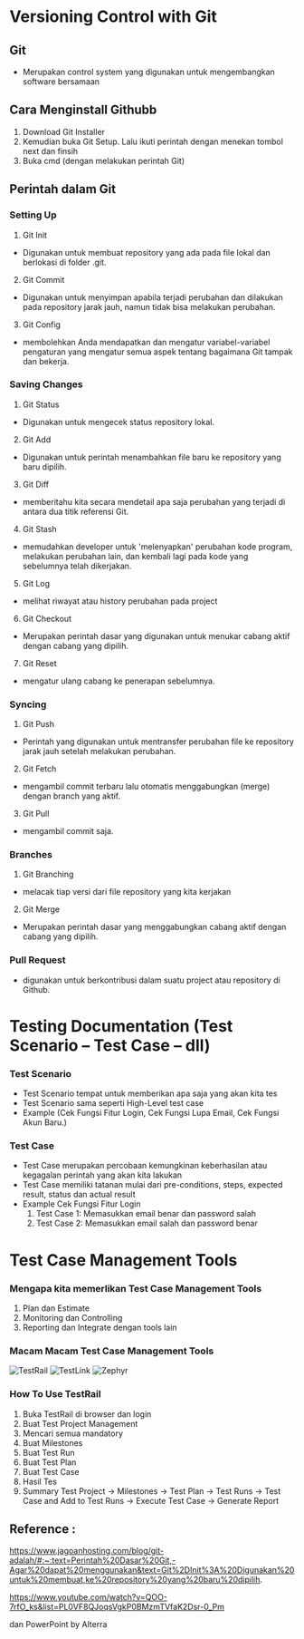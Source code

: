 # Versioning Control with Git

## Git
* Merupakan control system yang digunakan untuk mengembangkan software bersamaan

## Cara Menginstall Githubb
1. Download Git Installer
2. Kemudian buka Git Setup. Lalu ikuti perintah dengan menekan tombol next dan finsih
3. Buka cmd (dengan melakukan perintah Git)

## Perintah dalam Git
### Setting Up
1. Git Init
* Digunakan untuk membuat repository yang ada pada file lokal dan berlokasi di folder .git. 

2. Git Commit
* Digunakan untuk menyimpan apabila terjadi perubahan dan dilakukan pada repository jarak jauh, namun tidak bisa melakukan perubahan. 
  
3. Git Config
* membolehkan Anda mendapatkan dan mengatur variabel-variabel pengaturan yang mengatur semua aspek tentang bagaimana Git tampak dan bekerja.

### Saving Changes
1. Git Status
* Digunakan untuk mengecek status repository lokal.

2. Git Add
* Digunakan untuk perintah menambahkan file baru ke repository yang baru dipilih.

3. Git Diff
* memberitahu kita secara mendetail apa saja perubahan yang terjadi di antara dua titik referensi Git.

4. Git Stash
* memudahkan developer untuk 'melenyapkan' perubahan kode program, melakukan perubahan lain, dan kembali lagi pada kode yang sebelumnya telah dikerjakan.

5. Git Log
* melihat riwayat atau history perubahan pada project

6. Git Checkout
* Merupakan perintah dasar yang digunakan untuk menukar cabang aktif dengan cabang yang dipilih.

7. Git Reset
* mengatur ulang cabang ke penerapan sebelumnya.

### Syncing
1. Git Push
* Perintah yang digunakan untuk mentransfer perubahan file ke repository jarak jauh setelah melakukan perubahan.

2. Git Fetch
* mengambil commit terbaru lalu otomatis menggabungkan (merge) dengan branch yang aktif.
  
3. Git Pull
* mengambil commit saja.

### Branches
1. Git Branching
* melacak tiap versi dari file repository yang kita kerjakan

2. Git Merge
* Merupakan perintah dasar yang menggabungkan cabang aktif dengan cabang yang dipilih.

### Pull Request 
* digunakan untuk berkontribusi dalam suatu project atau repository di Github.


# Testing Documentation (Test Scenario – Test Case – dll)

### Test Scenario
* Test Scenario tempat untuk memberikan apa saja yang akan kita tes
* Test Scenario sama seperti High-Level test case
* Example (Cek Fungsi Fitur Login, Cek Fungsi Lupa Email, Cek Fungsi Akun Baru.)

### Test Case
* Test Case merupakan percobaan kemungkinan keberhasilan atau kegagalan perintah yang akan kita lakukan
* Test Case memiliki tatanan mulai dari pre-conditions, steps, expected result, status dan actual result
* Example
  Cek Fungsi Fitur Login
  1. Test Case 1: Memasukkan email benar dan password salah
  2. Test Case 2: Memasukkan email salah dan password benar


# Test Case Management Tools

### Mengapa kita memerlikan Test Case Management Tools
1. Plan dan Estimate
2. Monitoring dan Controlling
3. Reporting dan Integrate dengan tools lain

### Macam Macam Test Case Management Tools
![TestRail](https://media.gurock.com/gk-media/logos/TestRail%20Logo%20Square.svg)
![TestLink](https://www.arditesbd.com/wp-content/uploads/2019/09/main-qimg-dbf8bb94e013476265de3fe196db4a7c.png)
![Zephyr](https://www.vectorlogo.zone/logos/getzephyr/getzephyr-ar21.png)

### How To Use TestRail
1. Buka TestRail di browser dan login
2. Buat Test Project Management
3. Mencari semua mandatory
4. Buat Milestones
5. Buat Test Run
6. Buat Test Plan
7. Buat Test Case
8. Hasil Tes
9. Summary
Test Project → Milestones → Test Plan → Test Runs → Test Case and Add to Test Runs → Execute Test Case → Generate Report 

## Reference :
https://www.jagoanhosting.com/blog/git-adalah/#:~:text=Perintah%20Dasar%20Git,-Agar%20dapat%20menggunakan&text=Git%2DInit%3A%20Digunakan%20untuk%20membuat,ke%20repository%20yang%20baru%20dipilih.

https://www.youtube.com/watch?v=QOO-7rfO_ks&list=PL0VF8QJoqsVgkP0BMzmTVfaK2Dsr-0_Pm

dan PowerPoint by Alterra